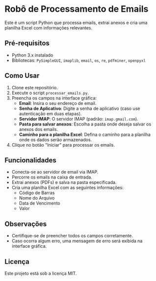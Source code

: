 # Robô de Processamento de Emails

Este é um script Python que processa emails, extrai anexos e cria uma planilha Excel com informações relevantes.

## Pré-requisitos

- Python 3.x instalado
- Bibliotecas: `PySimpleGUI`, `imaplib`, `email`, `os`, `re`, `pdfminer`, `openpyxl`

## Como Usar

1. Clone este repositório.
2. Execute o script `processar_emails.py`.
3. Preencha os campos na interface gráfica:
   - **Email**: Insira o seu endereço de email.
   - **Senha de Aplicativo**: Digite a senha de aplicativo (caso use autenticação em duas etapas).
   - **Servidor IMAP**: O servidor IMAP (padrão: `imap.gmail.com`).
   - **Pasta para salvar anexos**: Escolha a pasta onde deseja salvar os anexos dos emails.
   - **Caminho para a planilha Excel**: Defina o caminho para a planilha onde os dados serão armazenados.
4. Clique no botão "Iniciar" para processar os emails.

## Funcionalidades

- Conecta-se ao servidor de email via IMAP.
- Percorre os emails na caixa de entrada.
- Extrai anexos (PDFs) e salva na pasta especificada.
- Cria uma planilha Excel com as seguintes informações:
  - Código de Barras
  - Nome do Arquivo
  - Data de Vencimento
  - Valor

## Observações

- Certifique-se de preencher todos os campos corretamente.
- Caso ocorra algum erro, uma mensagem de erro será exibida na interface gráfica.

## Licença

Este projeto está sob a licença MIT.
